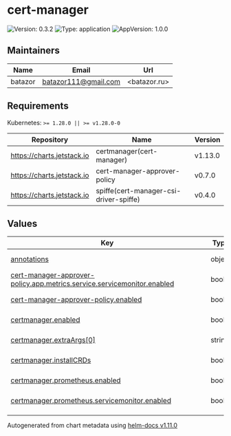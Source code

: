 # cert-manager

![Version: 0.3.2](https://img.shields.io/badge/Version-0.3.2-informational?style=flat-square) ![Type: application](https://img.shields.io/badge/Type-application-informational?style=flat-square) ![AppVersion: 1.0.0](https://img.shields.io/badge/AppVersion-1.0.0-informational?style=flat-square)

## Maintainers

| Name | Email | Url |
| ---- | ------ | --- |
| batazor | <batazor111@gmail.com> | <batazor.ru> |

## Requirements

Kubernetes: `>= 1.28.0 || >= v1.28.0-0`

| Repository | Name | Version |
|------------|------|---------|
| https://charts.jetstack.io | certmanager(cert-manager) | v1.13.0 |
| https://charts.jetstack.io | cert-manager-approver-policy | v0.7.0 |
| https://charts.jetstack.io | spiffe(cert-manager-csi-driver-spiffe) | v0.4.0 |

## Values

<table height="400px" >
	<thead>
		<th>Key</th>
		<th>Type</th>
		<th>Default</th>
		<th>Description</th>
	</thead>
	<tbody>
		<tr>
			<td id="annotations"><a href="./values.yaml#L7">annotations</a></td>
			<td>
object
</td>
			<td>
				<div style="max-width: 300px;">
<pre lang="json">
{}
</pre>
</div>
			</td>
			<td></td>
		</tr>
		<tr>
			<td id="cert-manager-approver-policy--app--metrics--service--servicemonitor--enabled"><a href="./values.yaml#L37">cert-manager-approver-policy.app.metrics.service.servicemonitor.enabled</a></td>
			<td>
bool
</td>
			<td>
				<div style="max-width: 300px;">
<pre lang="json">
true
</pre>
</div>
			</td>
			<td></td>
		</tr>
		<tr>
			<td id="cert-manager-approver-policy--enabled"><a href="./values.yaml#L31">cert-manager-approver-policy.enabled</a></td>
			<td>
bool
</td>
			<td>
				<div style="max-width: 300px;">
<pre lang="json">
false
</pre>
</div>
			</td>
			<td></td>
		</tr>
		<tr>
			<td id="certmanager--enabled"><a href="./values.yaml#L10">certmanager.enabled</a></td>
			<td>
bool
</td>
			<td>
				<div style="max-width: 300px;">
<pre lang="json">
true
</pre>
</div>
			</td>
			<td></td>
		</tr>
		<tr>
			<td id="certmanager--extraArgs[0]"><a href="./values.yaml#L19">certmanager.extraArgs[0]</a></td>
			<td>
string
</td>
			<td>
				<div style="max-width: 300px;">
<pre lang="json">
"--logging-format=json"
</pre>
</div>
			</td>
			<td></td>
		</tr>
		<tr>
			<td id="certmanager--installCRDs"><a href="./values.yaml#L16">certmanager.installCRDs</a></td>
			<td>
bool
</td>
			<td>
				<div style="max-width: 300px;">
<pre lang="json">
true
</pre>
</div>
			</td>
			<td></td>
		</tr>
		<tr>
			<td id="certmanager--prometheus--enabled"><a href="./values.yaml#L23">certmanager.prometheus.enabled</a></td>
			<td>
bool
</td>
			<td>
				<div style="max-width: 300px;">
<pre lang="json">
true
</pre>
</div>
			</td>
			<td></td>
		</tr>
		<tr>
			<td id="certmanager--prometheus--servicemonitor--enabled"><a href="./values.yaml#L26">certmanager.prometheus.servicemonitor.enabled</a></td>
			<td>
bool
</td>
			<td>
				<div style="max-width: 300px;">
<pre lang="json">
true
</pre>
</div>
			</td>
			<td></td>
		</tr>
		<tr>
			<td id="certmanager--prometheus--servicemonitor--labels--release"><a href="./values.yaml#L28">certmanager.prometheus.servicemonitor.labels.release</a></td>
			<td>
string
</td>
			<td>
				<div style="max-width: 300px;">
<pre lang="json">
"prometheus-operator"
</pre>
</div>
			</td>
			<td></td>
		</tr>
		<tr>
			<td id="certmanager--type"><a href="./values.yaml#L14">certmanager.type</a></td>
			<td>
string
</td>
			<td>
				<div style="max-width: 300px;">
<pre lang="json">
"cloudflare"
</pre>
</div>
			</td>
			<td></td>
		</tr>
		<tr>
			<td id="email"><a href="./values.yaml#L5">email</a></td>
			<td>
string
</td>
			<td>
				<div style="max-width: 300px;">
<pre lang="json">
"mymail@gmail.com"
</pre>
</div>
			</td>
			<td></td>
		</tr>
		<tr>
			<td id="spiffe--app--approver--metrics--service--servicemonitor--enabled"><a href="./values.yaml#L56">spiffe.app.approver.metrics.service.servicemonitor.enabled</a></td>
			<td>
bool
</td>
			<td>
				<div style="max-width: 300px;">
<pre lang="json">
true
</pre>
</div>
			</td>
			<td></td>
		</tr>
		<tr>
			<td id="spiffe--app--driver--resources--limits--cpu"><a href="./values.yaml#L49">spiffe.app.driver.resources.limits.cpu</a></td>
			<td>
string
</td>
			<td>
				<div style="max-width: 300px;">
<pre lang="json">
"100m"
</pre>
</div>
			</td>
			<td></td>
		</tr>
		<tr>
			<td id="spiffe--app--driver--resources--limits--memory"><a href="./values.yaml#L50">spiffe.app.driver.resources.limits.memory</a></td>
			<td>
string
</td>
			<td>
				<div style="max-width: 300px;">
<pre lang="json">
"128Mi"
</pre>
</div>
			</td>
			<td></td>
		</tr>
		<tr>
			<td id="spiffe--app--driver--resources--requests--cpu"><a href="./values.yaml#L46">spiffe.app.driver.resources.requests.cpu</a></td>
			<td>
string
</td>
			<td>
				<div style="max-width: 300px;">
<pre lang="json">
"15m"
</pre>
</div>
			</td>
			<td></td>
		</tr>
		<tr>
			<td id="spiffe--app--driver--resources--requests--memory"><a href="./values.yaml#L47">spiffe.app.driver.resources.requests.memory</a></td>
			<td>
string
</td>
			<td>
				<div style="max-width: 300px;">
<pre lang="json">
"5Mi"
</pre>
</div>
			</td>
			<td></td>
		</tr>
		<tr>
			<td id="spiffe--enabled"><a href="./values.yaml#L40">spiffe.enabled</a></td>
			<td>
bool
</td>
			<td>
				<div style="max-width: 300px;">
<pre lang="json">
false
</pre>
</div>
			</td>
			<td></td>
		</tr>
	</tbody>
</table>

----------------------------------------------
Autogenerated from chart metadata using [helm-docs v1.11.0](https://github.com/norwoodj/helm-docs/releases/v1.11.0)
